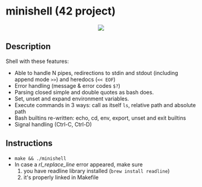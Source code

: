 # minishell (42 project)

<p align="center">
<img src="minishell-record.gif">
</p>

## Description

Shell with these features:

-   Able to handle N pipes, redirections to stdin and stdout (including append mode `>>`) and heredocs (`<< EOF`)
-   Error handling (message & error codes `$?`)
-   Parsing closed simple and double quotes as bash does.
-   Set, unset and expand environment variables.
-   Execute commands in 3 ways: call as itself `ls`, relative path and absolute path
-   Bash builtins re-written: echo, cd, env, export, unset and exit builtins
-   Signal handling (Ctrl-C, Ctrl-D)

## Instructions

-   `make && ./minishell`
-   In case a _rl_replace_line_ error appeared, make sure
    1.  you have readline library installed (`brew install readline`)
    2.  it's properly linked in Makefile
